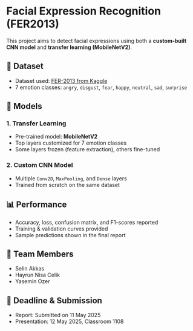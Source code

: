 # Facial Expression Recognition (FER2013)

This project aims to detect facial expressions using both a **custom-built CNN model** and **transfer learning (MobileNetV2)**.

## 📁 Dataset
- Dataset used: [FER-2013 from Kaggle](https://www.kaggle.com/datasets/msambare/fer2013)
- 7 emotion classes: `angry`, `disgust`, `fear`, `happy`, `neutral`, `sad`, `surprise`

## 🧠 Models
### 1. Transfer Learning
- Pre-trained model: **MobileNetV2**
- Top layers customized for 7 emotion classes
- Some layers frozen (feature extraction), others fine-tuned

### 2. Custom CNN Model
- Multiple `Conv2D`, `MaxPooling`, and `Dense` layers
- Trained from scratch on the same dataset

## 📊 Performance
- Accuracy, loss, confusion matrix, and F1-scores reported
- Training & validation curves provided
- Sample predictions shown in the final report

## 📝 Team Members
- Selin Akkas
- Hayrun Nisa Celik
- Yasemin Ozer

## 📅 Deadline & Submission
- Report: Submitted on 11 May 2025
- Presentation: 12 May 2025, Classroom 1108
